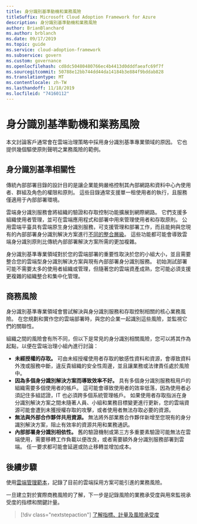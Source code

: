 ```yaml
---
title: 身分識別基準動機和業務風險
titleSuffix: Microsoft Cloud Adoption Framework for Azure
description: 身分識別基準動機和業務風險
author: BrianBlanchard
ms.author: brblanch
ms.date: 09/17/2019
ms.topic: guide
ms.service: cloud-adoption-framework
ms.subservice: govern
ms.custom: governance
ms.openlocfilehash: cd8dc50480480766ec4b4413d0dddfaeafc69f7f
ms.sourcegitcommit: 50788e12bb744dd44da14184b3e884f9bddab828
ms.translationtype: MT
ms.contentlocale: zh-TW
ms.lasthandoff: 11/18/2019
ms.locfileid: "74160112"
---
```

# <a name="identity-baseline-motivations-and-business-risks"></a>身分識別基準動機和業務風險

本文討論客戶通常會在雲端治理策略中採用身分識別基準專業領域的原因。 它也提供幾個驅使原則聲明之業務風險的範例。

<!-- markdownlint-disable MD026 -->

## <a name="identity-baseline-relevancy"></a>身分識別基準相關性

傳統內部部署目錄的設計目的是讓企業能夠嚴格控制其內部網路和資料中心內使用者、群組及角色的權限和原則。 這些目錄通常支援單一租使用者的執行，且服務僅適用于內部部署環境。

雲端身分識別服務會將組織的驗證和存取控制功能擴展到網際網路。 它們支援多組織使用者管理，並可在雲端應用程式和部署中用來管理使用者和存取原則。 公用雲端平臺具有雲端原生身分識別服務，可支援管理和部署工作，而且能夠與您現有的內部部署身分識別解決方案進行[不同的整合層級](../../decision-guides/identity/index.md)。 這些功能都可能會導致雲端身分識別原則比傳統內部部署解決方案所需的更加複雜。

身分識別基準專業領域對於您的雲端部署的重要性取決於您的小組大小，並且需要整合您的雲端型身分識別解決方案與現有內部部署身分識別服務。 初始測試部署可能不需要太多的使用者組織或管理，但隨著您的雲端資產成熟，您可能必須支援更複雜的組織整合和集中化管理。

## <a name="business-risk"></a>商務風險

身分識別基準專業領域會嘗試解決與身分識別服務和存取控制相關的核心業務風險。 在您規劃和實作您的雲端部署時，與您的企業一起識別這些風險，並監視它們的關聯性。

組織之間的風險會有所不同，但以下是常見的身分識別相關風險，您可以將其作為起點，以便在雲端治理小組內進行討論：

- **未經授權的存取。** 可由未經授權使用者存取的敏感性資料和資源，會導致資料外洩或服務中斷，違反貴組織的安全性周邊，並且讓業務或法律責任處於風險中。
- **因為多個身分識別解決方案而導致效率不好。** 具有多個身分識別服務租用戶的組織需要多個使用者的帳戶。 這可能會導致使用者的效率低落，因為使用者必須記住多組認證，IT 也必須跨多個系統管理帳戶。 如果使用者存取指派在身分識別解決方案之間未隨著人員、小組和業務目標變更進行更新，您的雲端資源可能會遭到未獲授權存取的攻擊，或者使用者無法存取必要的資源。
- **無法與外部合作夥伴共用資源。** 無法將外部業務合作夥伴新增至您現有的身分識別解決方案，阻止有效率的資源共用和業務通訊。
- **內部部署身分識別相依性。** 舊的驗證機制或第三方多重要素驗證可能無法在雲端使用，需要移轉工作負載以便改良，或者需要額外身分識別服務部署到雲端。 任一要求都可能會延遲或防止移轉並增加成本。

## <a name="next-steps"></a>後續步驟

使用[雲端管理範本](./template.md)，記錄了目前的雲端採用方案可能引進的業務風險。

一旦建立對於實際商務風險的了解，下一步是記錄風險的業務承受度與用來監視承受度的指標和關鍵計量。

> [!div class="nextstepaction"]
> [了解指標、計量及風險承受度](./metrics-tolerance.md)

